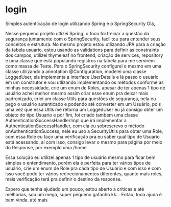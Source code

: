 # login
Simples autenticação de login utilizando Spring e o SpringSecurity
Olá,

Nesse pequeno projeto utlizei Spring, 
o foco foi treinar a questão da segurança juntamente com o SpringSecurity, facilitou para entender seus conceitos e estrutura. No mesmo projeto estou utlizando JPA
para a criação da tabela usuario, estou usando as validations para definir as constraints dos campos, utilizei thymeleaf no frontend, criação de services, repository e 
uma classe que está populando registros na tabela para me servirem como massa de Teste. Para o SpringSecurity configurei o mesmo em uma classe utilizando a annotation @Configuration,
modelei uma classe LoggedUser, ela implementa a interface UserDetails e lá passo o usuário em um construtor e vou utlizando implementando os métodos conforme as minhas necessidade,
crie um enum de Roles, apesar de ter apenas 1 tipo de usuário achei melhor mesmo assim criar esse enum pra deixar mais padronizado, criei um classe Utils para questões de segurança, 
nela eu pego o usuário autenticado e podendo até converter em um Usuário, pois uma vez que essa Utils me retorna um LoggedUser eu já consigo obter um objeto do tipo Usuario e por fim,
foi criado também uma classe AuthenticationSuccessHandlerImpl que irá implementar a AuthenticationSuccessHandler, com ela eu sobrescrevo o método onAuthenticationSuccess, nele eu uso a SecurityUtils para obter
uma Role, com essa Role eu faço uma verificação pra eu saber qual tipo de Usuario está acessando, aí com isso, consigo levar o mesmo para página por meio do Response, por exemplo uma /home

Essa solução eu utilizei apenas 1 tipo de usuário mesmo para ficar bem simples o entendimento, porém ela é perfeita para ter vários tipos de usuário, crie um enum de Role pra cada tipo de Usuário e com isso
e com isso você pode ter vários redirecionamentos diferentes, quanto mais roles, mais verificação terá pra definir o destino da response.

Espero que tenha ajudado um pouco, estou aberto a criticas e até melhorias, sou um mega, super pequeno gafanho kk... Então, toda ajuda é bem vinda. até mais
